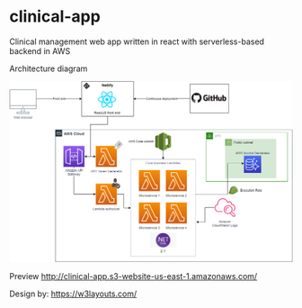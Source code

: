 # clinical-app
Clinical management web app written in react with serverless-based backend in AWS

Architecture diagram

![](architecture-diagram.png)

Preview
http://clinical-app.s3-website-us-east-1.amazonaws.com/

Design by: https://w3layouts.com/